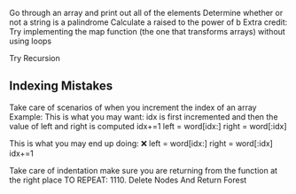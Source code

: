 Go through an array and print out all of the elements
Determine whether or not a string is a palindrome
Calculate a raised to the power of b
Extra credit: Try implementing the map function (the one that transforms arrays) without using loops

Try Recursion


## Indexing Mistakes
Take care of scenarios of when you increment the index of an array 
Example:
This is what you may want: idx is first incremented and then the value of left and right is computed
    idx+=1
    left = word[idx:]
    right = word[:idx]

This is what you may end up doing: :x:
    left = word[idx:]
    right = word[:idx] 
    idx+=1


Take care of indentation make sure you are returning from the function at the right place
TO REPEAT:
1110. Delete Nodes And Return Forest